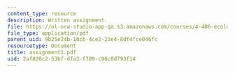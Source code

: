 ```yaml
---
content_type: resource
description: Written assignment.
file: https://ol-ocw-studio-app-qa.s3.amazonaws.com/courses/4-406-ecologies-of-construction-spring-2007/2af820c253bfdfa3f789c96c0d793f14_assignment1.pdf
file_type: application/pdf
parent_uid: 9b25e24b-10cb-4ce2-23e4-8df4fce046fc
resourcetype: Document
title: assignment1.pdf
uid: 2af820c2-53bf-dfa3-f789-c96c0d793f14
---
```

